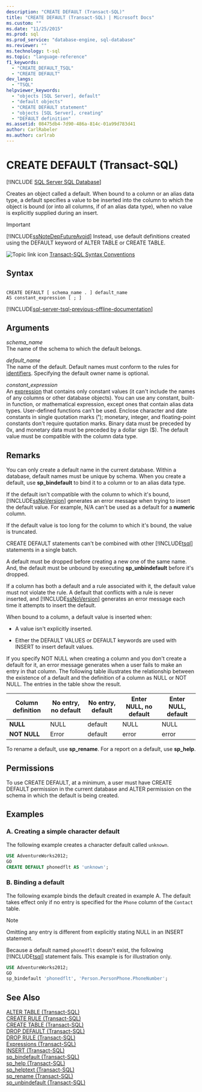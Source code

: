```yaml
---
description: "CREATE DEFAULT (Transact-SQL)"
title: "CREATE DEFAULT (Transact-SQL) | Microsoft Docs"
ms.custom: ""
ms.date: "11/25/2015"
ms.prod: sql
ms.prod_service: "database-engine, sql-database"
ms.reviewer: ""
ms.technology: t-sql
ms.topic: "language-reference"
f1_keywords: 
  - "CREATE_DEFAULT_TSQL"
  - "CREATE DEFAULT"
dev_langs: 
  - "TSQL"
helpviewer_keywords: 
  - "objects [SQL Server], default"
  - "default objects"
  - "CREATE DEFAULT statement"
  - "objects [SQL Server], creating"
  - "DEFAULT definition"
ms.assetid: 08475db4-7d90-486a-814c-01a99d783d41
author: CarlRabeler
ms.author: carlrab
---
```

# CREATE DEFAULT (Transact-SQL)
[!INCLUDE [SQL Server SQL Database](../../includes/applies-to-version/sql-asdb.md)]

Creates an object called a default. When bound to a column or an alias data type, a default specifies a value to be inserted into the column to which the object is bound (or into all columns, if of an alias data type), when no value is explicitly supplied during an insert.  
  
> [!IMPORTANT]  
>  [!INCLUDE[ssNoteDepFutureAvoid](../../includes/ssnotedepfutureavoid-md.md)] Instead, use default definitions created using the DEFAULT keyword of ALTER TABLE or CREATE TABLE.  
  
![Topic link icon](../../database-engine/configure-windows/media/topic-link.gif "Topic link icon") [Transact-SQL Syntax Conventions](../../t-sql/language-elements/transact-sql-syntax-conventions-transact-sql.md)  
  
## Syntax  
  
```syntaxsql
  
CREATE DEFAULT [ schema_name . ] default_name   
AS constant_expression [ ; ]  
```  
  
[!INCLUDE[sql-server-tsql-previous-offline-documentation](../../includes/sql-server-tsql-previous-offline-documentation.md)]

## Arguments
*schema_name*  
 The name of the schema to which the default belongs.  
  
*default_name*  
 The name of the default. Default names must conform to the rules for [identifiers](../../relational-databases/databases/database-identifiers.md). Specifying the default owner name is optional.  
  
*constant_expression*  
An [expression](../../t-sql/language-elements/expressions-transact-sql.md) that contains only constant values (it can't include the names of any columns or other database objects). You can use any constant, built-in function, or mathematical expression, except ones that contain alias data types. User-defined functions can't be used. Enclose character and date constants in single quotation marks (**'**); monetary, integer, and floating-point constants don't require quotation marks. Binary data must be preceded by 0x, and monetary data must be preceded by a dollar sign ($). The default value must be compatible with the column data type.  
  
## Remarks  
 You can only create a default name in the current database. Within a database, default names must be unique by schema. When you create a default, use **sp_bindefault** to bind it to a column or to an alias data type.  
  
 If the default isn't compatible with the column to which it's bound, [!INCLUDE[ssNoVersion](../../includes/ssnoversion-md.md)] generates an error message when trying to insert the default value. For example, N/A can't be used as a default for a **numeric** column.  
  
 If the default value is too long for the column to which it's bound, the value is truncated.  
  
 CREATE DEFAULT statements can't be combined with other [!INCLUDE[tsql](../../includes/tsql-md.md)] statements in a single batch.  
  
 A default must be dropped before creating a new one of the same name. And, the default must be unbound by executing **sp_unbindefault** before it's dropped.  
  
 If a column has both a default and a rule associated with it, the default value must not violate the rule. A default that conflicts with a rule is never inserted, and [!INCLUDE[ssNoVersion](../../includes/ssnoversion-md.md)] generates an error message each time it attempts to insert the default.  
  
 When bound to a column, a default value is inserted when:  
  
-   A value isn't explicitly inserted.  
  
-   Either the DEFAULT VALUES or DEFAULT keywords are used with INSERT to insert default values.  
  
 If you specify NOT NULL when creating a column and you don't create a default for it, an error message generates when a user fails to make an entry in that column. The following table illustrates the relationship between the existence of a default and the definition of a column as NULL or NOT NULL. The entries in the table show the result.  
  
|Column definition|No entry, no default|No entry, default|Enter NULL, no default|Enter NULL, default|  
|-----------------------|--------------------------|-----------------------|----------------------------|-------------------------|  
|**NULL**|NULL|default|NULL|NULL|  
|**NOT NULL**|Error|default|error|error|  
  
 To rename a default, use **sp_rename**. For a report on a default, use **sp_help**.  
  
## Permissions  
 To use CREATE DEFAULT, at a minimum, a user must have CREATE DEFAULT permission in the current database and ALTER permission on the schema in which the default is being created.  
  
## Examples  
  
### A. Creating a simple character default  
 The following example creates a character default called `unknown`.  
  
```sql  
USE AdventureWorks2012;  
GO  
CREATE DEFAULT phonedflt AS 'unknown';  
```  
  
### B. Binding a default  
 The following example binds the default created in example A. The default takes effect only if no entry is specified for the `Phone` column of the `Contact` table. 
 
 > [!Note] 
 >  Omitting any entry is different from explicitly stating NULL in an INSERT statement.  
  
 Because a default named `phonedflt` doesn't exist, the following [!INCLUDE[tsql](../../includes/tsql-md.md)] statement fails. This example is for illustration only.  
  
```sql  
USE AdventureWorks2012;  
GO  
sp_bindefault 'phonedflt', 'Person.PersonPhone.PhoneNumber';  
```  
  
## See Also  
 [ALTER TABLE &#40;Transact-SQL&#41;](../../t-sql/statements/alter-table-transact-sql.md)   
 [CREATE RULE &#40;Transact-SQL&#41;](../../t-sql/statements/create-rule-transact-sql.md)   
 [CREATE TABLE &#40;Transact-SQL&#41;](../../t-sql/statements/create-table-transact-sql.md)   
 [DROP DEFAULT &#40;Transact-SQL&#41;](../../t-sql/statements/drop-default-transact-sql.md)   
 [DROP RULE &#40;Transact-SQL&#41;](../../t-sql/statements/drop-rule-transact-sql.md)   
 [Expressions &#40;Transact-SQL&#41;](../../t-sql/language-elements/expressions-transact-sql.md)   
 [INSERT &#40;Transact-SQL&#41;](../../t-sql/statements/insert-transact-sql.md)   
 [sp_bindefault &#40;Transact-SQL&#41;](../../relational-databases/system-stored-procedures/sp-bindefault-transact-sql.md)   
 [sp_help &#40;Transact-SQL&#41;](../../relational-databases/system-stored-procedures/sp-help-transact-sql.md)   
 [sp_helptext &#40;Transact-SQL&#41;](../../relational-databases/system-stored-procedures/sp-helptext-transact-sql.md)   
 [sp_rename &#40;Transact-SQL&#41;](../../relational-databases/system-stored-procedures/sp-rename-transact-sql.md)   
 [sp_unbindefault &#40;Transact-SQL&#41;](../../relational-databases/system-stored-procedures/sp-unbindefault-transact-sql.md)  
  
  
